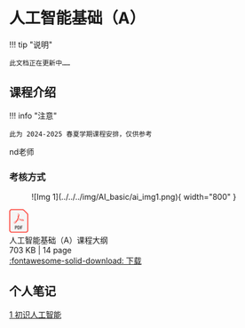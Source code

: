 # 人工智能基础（A）

!!! tip "说明"

    此文档正在更新中……

## 课程介绍

!!! info "注意"

    此为 2024-2025 春夏学期课程安排，仅供参考

nd老师

### 考核方式

<figure markdown="span">
  ![Img 1](../../../img/AI_basic/ai_img1.png){ width="800" }
</figure>

<div class="card file-block" markdown="1">
<div class="file-icon"><img src="../../../img/pdf.svg" style="height: 3em;"></div>
<div class="file-body">
<div class="file-title">人工智能基础（A）课程大纲</div>
<div class="file-meta">703 KB | 14 page</div>
</div>
<a class="down-button" target="_blank" href="../../../file/AI_basic/ai_doc1.pdf" markdown="1">:fontawesome-solid-download: 下载</a>
</div>

## 个人笔记

[1 初识人工智能](./ch1.md)